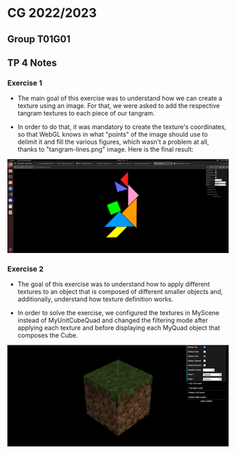 # CG 2022/2023

## Group T01G01

## TP 4 Notes

### Exercise 1

- The main goal of this exercise was to understand how we can create a texture using an image. For that, we were asked to add the respective tangram textures to each piece of our tangram.

- In order to do that, it was mandatory to create the texture's coordinates, so that WebGL knows in what "points" of the image should use to delimit it and fill the various figures, which wasn't a problem at all, thanks to "tangram-lines.png" image. Here is the final result:

![Figure 1](./screenshots/cg-t01g01-tp4-1.png)

### Exercise 2

- The goal of this exercise was to understand how to apply different textures to an object that is composed of different smaller objects and, additionally, understand how texture definition works.

- In order to solve the exercise, we configured the textures in MyScene instead of MyUnitCubeQuad and changed the filtering mode after applying each texture and before displaying each MyQuad object that composes the Cube.

![Figure 2](./screenshots/cg-t01g01-tp4-2.png)
